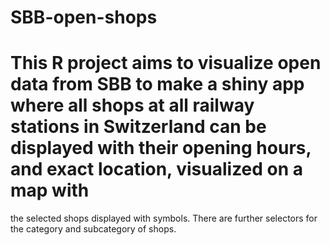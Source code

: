 # SBB-open-shops

# This R project aims to visualize open data from SBB to make a shiny app where all shops at all railway stations in Switzerland can be displayed with their opening hours, and exact location, visualized on a map with
the selected shops displayed with symbols. There are further selectors for the category and subcategory of shops.